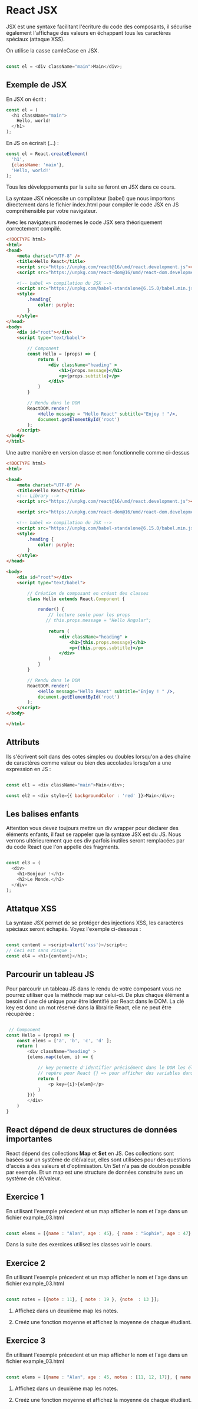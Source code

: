 # React JSX

JSX est une syntaxe facilitant l'écriture du code des composants, il sécurise également l'affichage des valeurs en échappant tous les caractères spéciaux (attaque XSS).

On utilise la casse camleCase en JSX.

```js

const el = <div className="main">Main</div>;

```

## Exemple de JSX

En JSX on écrit :

```js
const el = (
  <h1 className="main">
    Hello, world!
  </h1>
);
```

En JS on écrirait (...) :

```js
const el = React.createElement(
  'h1',
  {className: 'main'},
  'Hello, world!'
);
```

Tous les développements par la suite se feront en JSX dans ce cours.

La syntaxe JSX nécessite un compilateur (babel) que nous importons directement dans le fichier index.html pour compiler le code JSX en JS compréhensible par votre navigateur.

Avec les navigateurs modernes le code JSX sera théoriquement correctement compilé.

```html
<!DOCTYPE html>
<html>
<head>
    <meta charset="UTF-8" />
    <title>Hello React</title>
    <script src="https://unpkg.com/react@16/umd/react.development.js"></script>
    <script src="https://unpkg.com/react-dom@16/umd/react-dom.development.js"></script>

    <!-- babel => compilation du JSX -->
    <script src="https://unpkg.com/babel-standalone@6.15.0/babel.min.js"></script>
    <style>
        .heading{
            color: purple;
        }
    </style>
</head>
<body>
    <div id="root"></div>
    <script type="text/babel">

        // Component
        const Hello = (props) => {
            return (
                <div className="heading" >
                    <h1>{props.message}</h1>
                    <p>{props.subtitle}</p>
                </div>
            )
        }

        // Rendu dans le DOM
        ReactDOM.render(
            <Hello message = "Hello React" subtitle="Enjoy ! "/>,
            document.getElementById('root')
        );
    </script>
</body>
</html>

```

Une autre manière en version classe et non fonctionnelle comme ci-dessus

```html
<!DOCTYPE html>
<html>

<head>
    <meta charset="UTF-8" />
    <title>Hello React</title>
    <!-- Library -->
    <script src="https://unpkg.com/react@16/umd/react.development.js"></script>

    <script src="https://unpkg.com/react-dom@16/umd/react-dom.development.js"></script>

    <!-- babel => compilation du JSX -->
    <script src="https://unpkg.com/babel-standalone@6.15.0/babel.min.js"></script>
    <style>
        .heading {
            color: purple;
        }
    </style>
</head>

<body>
    <div id="root"></div>
    <script type="text/babel">

        // Création de composant en créant des classes
        class Hello extends React.Component {

            render() {
                // lecture seule pour les props
               // this.props.message = "Hello Angular";
                
                return (
                    <div className="heading" >
                        <h1>{this.props.message}</h1>
                        <p>{this.props.subtitle}</p>
                    </div>
                )
            }
        }

        // Rendu dans le DOM
        ReactDOM.render(
            <Hello message="Hello React" subtitle="Enjoy ! " />,
            document.getElementById('root')
        );
    </script>
</body>

</html>
```


## Attributs

Ils s'écrivent soit dans des cotes simples ou doubles lorsqu'on a des chaîne de caractères comme valeur ou bien des accolades lorsqu'on a une expression en JS :

```js

const el1 = <div className="main">Main</div>;

const el2 = <div style={{ backgroundColor : 'red' }}>Main</div>;

```

## Les balises enfants

Attention vous devez toujours mettre un div wrapper pour déclarer des éléments enfants, il faut se rappeler que la syntaxe JSX est du JS. Nous verrons ultérieurement que ces div parfois inutiles seront remplacées par du code React que l'on appelle des fragments.

```js

const el3 = (
  <div>
    <h1>Bonjour !</h1>
    <h2>Le Monde.</h2>
  </div>
);

```

## Attatque XSS

La syntaxe JSX permet de se protéger des injections XSS, les caractères spéciaux seront échapés. Voyez l'exemple ci-dessous :

```js

const content = <script>alert('xss')</script>;
// Ceci est sans risque :
const el4 = <h1>{content}</h1>;

```

## Parcourir un tableau JS

Pour parcourir un tableau JS dans le rendu de votre composant vous ne pourrez utiliser que la méthode map sur celui-ci. De plus chaque élément a besoin d'une clé unique pour être identifié par React dans le DOM. La clé key est donc un mot réservé dans la librairie React, elle ne peut être récupérée :

```js

 // Component
const Hello = (props) => {
    const elems = ['a', 'b', 'c', 'd' ];
    return (
        <div className="heading" >
        {elems.map((elem, i) => {

            // key permette d'identifier précisément dans le DOM les éléments
            // repère pour React {} => pour afficher des variables dans le rendu
            return (
                <p key={i}>{elem}</p>
            )
        })}
        </div>
    )
}

```

## React dépend de deux structures de données importantes

React dépend des collections **Map** et **Set** en JS. Ces collections sont basées sur un système de clé/valeur, elles sont utilisées pour des questions d'accès à des valeurs et d'optimisation. Un Set n'a pas de doublon possible par exemple. Et un map est une structure de données construite avec un système de clé/valeur.


## Exercice 1

En utilisant l'exemple précedent et un map afficher le nom et l'age dans un fichier example_03.html

```js

const elems = [{name : "Alan", age : 45}, { name : "Sophie", age : 47}, {name : "Thileli", age : 23 }];

```

Dans la suite des exercices utilisez les classes voir le cours.

## Exercice 2

En utilisant l'exemple précedent et un map afficher le nom et l'age dans un fichier example_03.html

```js

const notes = [{note : 11}, { note : 19 }, {note  : 13 }];

```

1. Affichez dans un deuxième map les notes.

2. Creéz une fonction moyenne et affichez la moyenne de chaque étudiant.

## Exercice 3

En utilisant l'exemple précedent et un map afficher le nom et l'age dans un fichier example_03.html

```js

const elems = [{name : "Alan", age : 45, notes : [11, 12, 17]}, { name : "Sophie", age : 47, notes : [11, 12, 17]}, {name : "Thileli", age : 23, notes : [11, 12, 17, 19] }];

```

1. Affichez dans un deuxième map les notes.

2. Creéz une fonction moyenne et affichez la moyenne de chaque étudiant.
